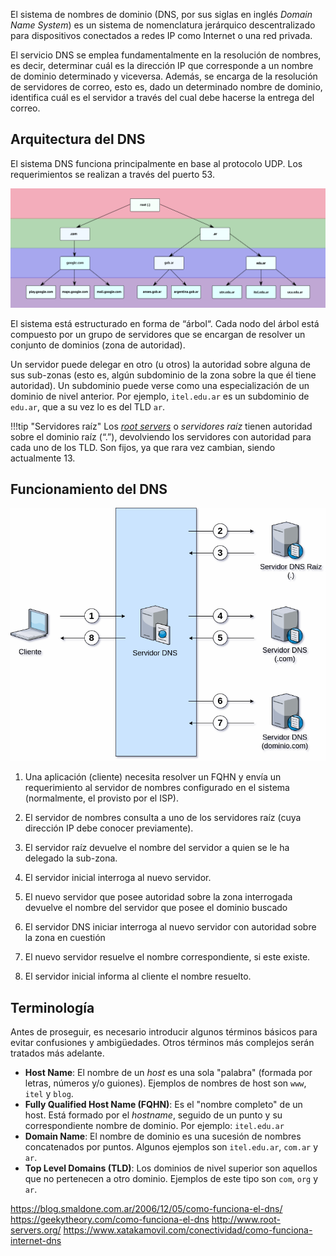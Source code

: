 El sistema de nombres de dominio (DNS, por sus siglas en inglés _Domain Name System_) es un sistema de nomenclatura jerárquico descentralizado para dispositivos conectados a redes IP como Internet o una red privada.

El servicio DNS se emplea fundamentalmente en la resolución de nombres, es decir, determinar cuál es la dirección IP que corresponde a un nombre de dominio determinado y viceversa. Además, se encarga de la resolución de servidores de correo, esto es, dado un determinado nombre de dominio, identifica cuál es el servidor a través del cual debe hacerse la entrega del correo. 

## Arquitectura del DNS
El sistema DNS funciona principalmente en base al protocolo UDP. Los requerimientos se realizan a través del puerto 53.

![Arquitectura del DNS](imgDNS/dnsArbol.png)

El sistema está estructurado en forma de “árbol“. Cada nodo del árbol está compuesto por un grupo de servidores que se encargan de resolver un conjunto de dominios (zona de autoridad). 

Un servidor puede delegar en otro (u otros) la autoridad sobre alguna de sus sub-zonas (esto es, algún subdominio de la zona sobre la que él tiene autoridad). Un subdominio puede verse como una especialización de un dominio de nivel anterior. Por ejemplo, `itel.edu.ar` es un subdominio de `edu.ar`, que a su vez lo es del TLD `ar`.

!!!tip "Servidores raíz"
		Los [_root servers_](http://www.root-servers.org/) o _servidores raíz_ tienen autoridad sobre el dominio raíz (“.”), devolviendo los servidores con autoridad para cada uno de los TLD. Son fijos, ya que rara vez cambian, siendo actualmente 13.

## Funcionamiento del DNS


![Funcionamiento del DNS](imgDNS/funcionamientoDNS.png)


1. Una aplicación (cliente) necesita resolver un FQHN y envía un requerimiento al servidor de nombres configurado en el sistema (normalmente, el provisto por el ISP). 

2. El servidor de nombres consulta a uno de los servidores raíz (cuya dirección IP debe conocer previamente).

3. El servidor raíz devuelve el nombre del servidor a quien se le ha delegado la sub-zona.
    
4. El servidor inicial interroga al nuevo servidor.

5. El nuevo servidor que posee autoridad sobre la zona interrogada devuelve el nombre del servidor que posee el dominio buscado

6. El servidor DNS iniciar interroga al nuevo servidor con autoridad sobre la zona en cuestión

7. El nuevo servidor resuelve el nombre correspondiente, si este existe.

8. El servidor inicial informa al cliente el nombre resuelto.




## Terminología
Antes de proseguir, es necesario introducir algunos términos básicos para evitar confusiones y
ambigüedades. Otros términos más complejos serán tratados más adelante.

* **Host Name**: El nombre de un _host_ es una sola "palabra" (formada por letras, números y/o guiones). Ejemplos de nombres de host son `www`, `itel` y `blog`.
* **Fully Qualified Host Name (FQHN)**: Es el "nombre completo" de un host. Está formado por el _hostname_, seguido de un punto y su correspondiente nombre de dominio. Por ejemplo: `itel.edu.ar`
* **Domain Name**: El nombre de dominio es una sucesión de nombres concatenados por puntos.
  Algunos ejemplos son `itel.edu.ar`, `com.ar` y `ar`.
* **Top Level Domains (TLD)**: Los dominios de nivel superior son aquellos que no pertenecen a otro
  dominio. Ejemplos de este tipo son `com`, `org` y `ar`.



https://blog.smaldone.com.ar/2006/12/05/como-funciona-el-dns/
https://geekytheory.com/como-funciona-el-dns
http://www.root-servers.org/
https://www.xatakamovil.com/conectividad/como-funciona-internet-dns

